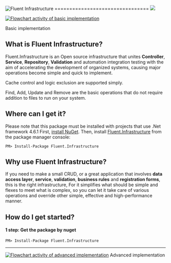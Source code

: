 <img src="https://github.com/dn32/Fluent.Infrastructure/blob/master/Docs/logo/logo.png" alt="Fluent Infrastructure">
================================

<img src="http://proximo.pro:8080/app/rest/builds/buildType:(id:FluentInfrastructure_Build)/statusIcon"/>

[<img src="https://github.com/dn32/Fluent.Infrastructure/blob/master/Docs/Flowchart%20activity%20of%20basic%20implementation.png" alt="Flowchart activity of basic implementation">](https://raw.githubusercontent.com/dn32/Fluent.Infrastructure/master/Docs/Flowchart%20activity%20of%20basic%20implementation.png)

Basic implementation

What is Fluent Infrastructure?
--------------------------------
Fluent.Infrastructure is an Open source infrastructure that unites **Controller**, **Service**, **Repository**, **Validation** and automation integration testing with the aim of accelerating the development of organized systems, causing major operations become simple and quick to implement.

Cache control and logic exclusion are supported simply.

Find, Add, Update and Remove are the basic operations that do not require addition to files to run on your system.

Where can I get it?
--------------------------------
Please note that this package must be installed with projects that use .Net framework 4.6.1
First, [install NuGet](http://docs.nuget.org/docs/start-here/installing-nuget). Then, install [Fluent.Infrastructure](https://www.nuget.org/packages/Fluent.Infrastructure/) from the package manager console:

    PM> Install-Package Fluent.Infrastructure

Why use Fluent Infrastructure?
--------------------------------
If you need to make a small CRUD, or a great application that involves **data access layer**, **service**, **validation**, **business rules** and **registration forms**, this is the right infrastructure, For it simplifies what should be simple and flexes to meet what is complex, so you can let it take care of various operations and override other simple, effective and high-performance manner.

How do I get started?
--------------------------------


<h4>1 step: Get the package by nuget</h4>

    PM> Install-Package Fluent.Infrastructure
    
--------------------------------

[<img src="https://github.com/dn32/Fluent.Infrastructure/blob/master/Docs/Flowchart%20activity%20of%20advanced%20implementation.png" alt="Flowchart activity of advanced implementation">](https://raw.githubusercontent.com/dn32/Fluent.Infrastructure/master/Docs/Flowchart%20activity%20of%20advanced%20implementation.png)
Advanced implementation
